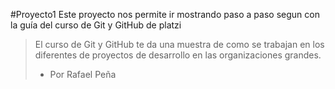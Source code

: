 #Proyecto1
Este proyecto nos permite ir mostrando paso a paso segun con la guía del curso de Git y GitHub de platzi
> El curso de Git y GitHub te da una muestra de como se trabajan en los diferentes de proyectos de desarrollo en las organizaciones grandes.
>- Por Rafael Peña
